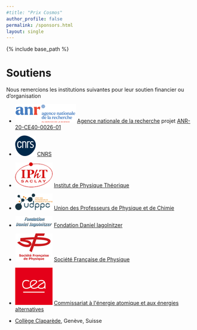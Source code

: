 ```yaml
---
#title: "Prix Cosmos"
author_profile: false
permalink: /sponsors.html
layout: single
---
```


{% include base_path %}



# Soutiens

Nous remercions les institutions suivantes pour leur soutien financier ou d’organisation

* ![ANR](/images/anr-logo-2021_small.png) [Agence
nationale de la recherche](http://www.anr.fr) projet  [ANR-20-CE40-0026-01](https://smagp.pages.math.cnrs.fr)

* ![CNRS](/images/logo_cnrs.png) [CNRS](http://www.cnrs.fr)

* ![IPhT](/images/logo_ipht.png) [Institut de Physique Théorique](http://www.ipht.fr)

* ![UPPdC](/images/logo_uppc.png) [Union des Professeurs de Physique et de Chimie](https://www.udppc.asso.fr)

* ![Fondation Daniel Iagolnitzer](/images/fondation-iagolnitzer.png) [Fondation Daniel Iagolnitzer](https://www.fondationdefrance.org/fr/annuaire-des-fondations/fondation-daniel-iagolnitzer)

* ![SFP](/images/logo_sfp.jpg) [Société Française de Physique](https://www.sfpnet.fr)

* ![CEA](/images/LOGO_CEA_SMALL.jpg) [Commissariat à l'énergie atomique et aux énergies alternatives](http://www.cea.fr)

* [Collège Claparède](https://edu.ge.ch/secondaire2/clap/accueil), Genève, Suisse
